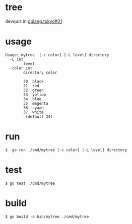 # tree
devquiz in [golang.tokyo#21](https://techplay.jp/event/712820)

# usage
```
Usage: mytree  [-c color] [-L level] directory
  -L int
        level
  -color int
        directory color

        30  black
        31  red
        32  green
        33  yellow
        34  blue
        35  magenta
        36  cyaan
        37  white
         (default 34)
```

# run
```
$  go run ./cmd/mytree [-c color] [-L level] directory
```

# test
```
$ go test ./cmd/mytree
```

# build
```
$ go build -o bin/mytree ./cmd/mytree 
```
